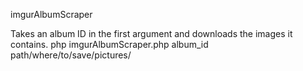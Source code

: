 imgurAlbumScraper

Takes an album ID in the first argument and downloads the images it contains.
php imgurAlbumScraper.php album_id path/where/to/save/pictures/


